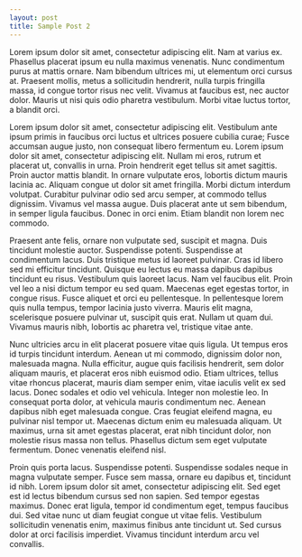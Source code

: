 ```yaml
---
layout: post
title: Sample Post 2
---
```


Lorem ipsum dolor sit amet, consectetur adipiscing elit. Nam at varius ex. Phasellus placerat ipsum eu nulla maximus venenatis. Nunc condimentum purus at mattis ornare. Nam bibendum ultrices mi, ut elementum orci cursus at. Praesent mollis, metus a sollicitudin hendrerit, nulla turpis fringilla massa, id congue tortor risus nec velit. Vivamus at faucibus est, nec auctor dolor. Mauris ut nisi quis odio pharetra vestibulum. Morbi vitae luctus tortor, a blandit orci.

Lorem ipsum dolor sit amet, consectetur adipiscing elit. Vestibulum ante ipsum primis in faucibus orci luctus et ultrices posuere cubilia curae; Fusce accumsan augue justo, non consequat libero fermentum eu. Lorem ipsum dolor sit amet, consectetur adipiscing elit. Nullam mi eros, rutrum et placerat ut, convallis in urna. Proin hendrerit eget tellus sit amet sagittis. Proin auctor mattis blandit. In ornare vulputate eros, lobortis dictum mauris lacinia ac. Aliquam congue ut dolor sit amet fringilla. Morbi dictum interdum volutpat. Curabitur pulvinar odio sed arcu semper, at commodo tellus dignissim. Vivamus vel massa augue. Duis placerat ante ut sem bibendum, in semper ligula faucibus. Donec in orci enim. Etiam blandit non lorem nec commodo.

Praesent ante felis, ornare non vulputate sed, suscipit et magna. Duis tincidunt molestie auctor. Suspendisse potenti. Suspendisse at condimentum lacus. Duis tristique metus id laoreet pulvinar. Cras id libero sed mi efficitur tincidunt. Quisque eu lectus eu massa dapibus dapibus tincidunt eu risus. Vestibulum quis laoreet lacus. Nam vel faucibus elit. Proin vel leo a nisi dictum tempor eu sed quam. Maecenas eget egestas tortor, in congue risus. Fusce aliquet et orci eu pellentesque. In pellentesque lorem quis nulla tempus, tempor lacinia justo viverra. Mauris elit magna, scelerisque posuere pulvinar ut, suscipit quis erat. Nullam ut quam dui. Vivamus mauris nibh, lobortis ac pharetra vel, tristique vitae ante.

Nunc ultricies arcu in elit placerat posuere vitae quis ligula. Ut tempus eros id turpis tincidunt interdum. Aenean ut mi commodo, dignissim dolor non, malesuada magna. Nulla efficitur, augue quis facilisis hendrerit, sem dolor aliquam mauris, et placerat eros nibh euismod odio. Etiam ultrices, tellus vitae rhoncus placerat, mauris diam semper enim, vitae iaculis velit ex sed lacus. Donec sodales et odio vel vehicula. Integer non molestie leo. In consequat porta dolor, at vehicula mauris condimentum nec. Aenean dapibus nibh eget malesuada congue. Cras feugiat eleifend magna, eu pulvinar nisl tempor ut. Maecenas dictum enim eu malesuada aliquam. Ut maximus, urna sit amet egestas placerat, erat nibh tincidunt dolor, non molestie risus massa non tellus. Phasellus dictum sem eget vulputate fermentum. Donec venenatis eleifend nisl.

Proin quis porta lacus. Suspendisse potenti. Suspendisse sodales neque in magna vulputate semper. Fusce sem massa, ornare eu dapibus et, tincidunt id nibh. Lorem ipsum dolor sit amet, consectetur adipiscing elit. Sed eget est id lectus bibendum cursus sed non sapien. Sed tempor egestas maximus. Donec erat ligula, tempor id condimentum eget, tempus faucibus dui. Sed vitae nunc ut diam feugiat congue ut vitae felis. Vestibulum sollicitudin venenatis enim, maximus finibus ante tincidunt ut. Sed cursus dolor at orci facilisis imperdiet. Vivamus tincidunt interdum arcu vel convallis.
